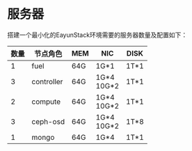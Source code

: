 # 服务器

搭建一个最小化的EayunStack环境需要的服务器数量及配置如下：

|数量|节点角色|MEM|NIC|DISK|
|----|----|----|----|----|
|1|fuel|64G|1G*1|1T*1|
|3|controller|64G|1G\*4</br>10G\*2|1T*1|
|2|compute|64G|1G\*4 </br> 10G\*2|1T*1|
|3|ceph-osd|64G|1G\*4 </br> 10G\*2|1T*8|
|1|mongo|64G|1G*4|1T*1|
